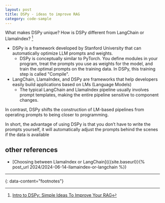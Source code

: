 ```yaml
---
layout: post
title: DSPy - ideas to improve RAG
category: code-sample
---
```


What makes DSPy unique? How is DSPy different from LangChain or LlamaIndex? [^1]
- DSPy is a framework developed by Stanford University that can automatically
  optimize LLM prompts and weights.
  - DSPy is conceptually similar to PyTorch. You define modules in your
    program, treat the prompts you use as weights for the model, and train the
    optimal prompts on the training data. In DSPy, this training step is called
    "Compile".
- LangChain, LlamaIndex, and DSPy are frameworks that help developers easily
  build applications based on LMs (Language Models)
  - The typical LangChain and LlamaIndex pipeline usually involves prompt
    templates, making the entire pipeline sensitive to component changes.

In contrast, DSPy shifts the construction of LM-based pipelines from operating
prompts to being closer to programming.

In short, the advantage of using DSPy is that you don’t have to write the
prompts yourself, it will automatically adjust the prompts behind the scenes if
the data is available

## other references
- [Choosing between LlamaIndex or LangChain]({{site.baseurl}}{% post_url 2024/2024-06-14-llamaindex-or-langchain %})


---
{: data-content="footnotes"}

[^1]: [Intro to DSPy: Simple Ideas To Improve Your RAG](https://pub.towardsai.net/intro-to-dspy-simple-ideas-to-improve-your-rag-eb76914c844d)
